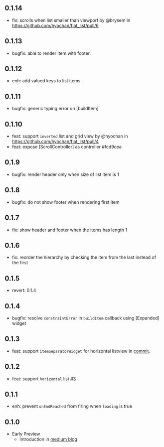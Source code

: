 ## 0.1.14
* fix: scrolls when list smaller than viewport by @brysem in https://github.com/hyochan/flat_list/pull/6

## 0.1.13
* bugfix: able to render item with footer.

## 0.1.12
* enh: add valued keys to list items.

## 0.1.11
* bugfix: generic typing error on [buildItem]

## 0.1.10
* feat: support `inverted` list and grid view by @hyochan in https://github.com/hyochan/flat_list/pull/4
* feat: expose [ScrollController] as controller #fcd9cea

## 0.1.9
* bugfix: render header only when size of list item is 1

## 0.1.8
* bugfix: do not show footer when rendering first item

## 0.1.7
* fix: show header and footer when the items has length 1

## 0.1.6
* fix: reorder the hierarchy by checking the item from the last instead of the first

## 0.1.5
* revert: 0.1.4

## 0.1.4
* bugfix: resolve `constraintError` in `buildItem` callback using [Expanded] widget

## 0.1.3
* feat: support `itemSeparatorWidget` for horizontal listview in [commit](https://github.com/hyochan/flat_list/commit/069c8b26bb2132da43043ef1f39c299d0ff3d47c).

## 0.1.2
* feat: support `horizontal` list [#3](https://github.com/hyochan/flat_list/pull/3)

## 0.1.1
* enh: prevent `onEndReached` from firing when `loading` is true

## 0.1.0

* Early Preview
  - Introduction in [medium blog](https://medium.com/dooboolab/introducing-flatlist-in-flutter-e1bd212b44f0)

